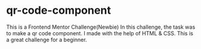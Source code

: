 # qr-code-component
This is a Frontend Mentor Challenge(Newbie)
In this challenge, the task was to make a qr code component.
I made with the help of HTML & CSS. This is a great challenge for a beginner.
